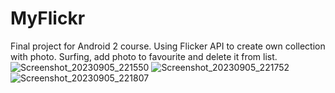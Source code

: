 # MyFlickr
Final project for Android 2 course. Using Flicker API to create own collection with photo. Surfing, add photo to favourite and delete it from list. 
![Screenshot_20230905_221550](https://github.com/victorteit/MyFlickr/assets/95887209/a8283cac-f1c3-4dc4-a34c-ecc066d03b6e)
![Screenshot_20230905_221752](https://github.com/victorteit/MyFlickr/assets/95887209/352a245e-e72d-4904-8e33-e89e1791db2a)
![Screenshot_20230905_221807](https://github.com/victorteit/MyFlickr/assets/95887209/092923fd-ca3d-4591-b054-d783799b87dd)
